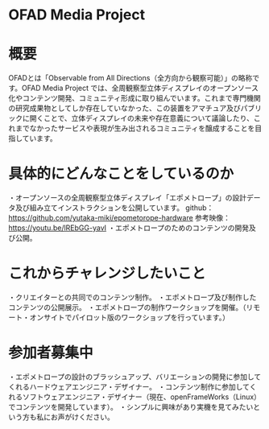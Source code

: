 # OFAD Media Project

# 概要
OFADとは「Observable from All Directions（全方向から観察可能）」の略称です。OFAD Media Project では、全周観察型立体ディスプレイのオープンソース化やコンテンツ開発、コミュニティ形成に取り組んでいます。これまで専門機関の研究成果物としてしか存在していなかった、この装置をアマチュア及びパブリックに開くことで、立体ディスプレイの未来や存在意義について議論したり、これまでなかったサービスや表現が生み出されるコミュニティを醸成することを目指しています。

# 具体的にどんなことをしているのか
・オープンソースの全周観察型立体ディスプレイ「エポメトロープ」の設計データ及び組み立てインストラクションを公開しています。
github：https://github.com/yutaka-miki/epometorope-hardware
参考映像：https://youtu.be/lREbGG-yavI
・エポメトロープのためのコンテンツの開発及び公開。

# これからチャレンジしたいこと
・クリエイターとの共同でのコンテンツ制作。
・エポメトロープ及び制作したコンテンツの公開展示。
・エポメトロープの制作ワークショップを開催。（リモート・オンサイトでパイロット版のワークショップを行っています。）

# 参加者募集中
・エポメトロープの設計のブラッシュアップ、バリエーションの開発に参加してくれるハードウェアエンジニア・デザイナー。
・コンテンツ制作に参加してくれるソフトウェアエンジニア・デザイナー（現在、openFrameWorks（Linux）でコンテンツを開発しています）。
・シンプルに興味があり実機を見てみたいという方も私にお声がけください。
